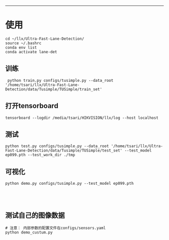 
------
 # 使用
 ```Shell
 cd ~/llx/Ultra-Fast-Lane-Detection/
 source ~/.bashrc
 conda env list
 conda activate lane-det
 ```
 ## 训练
 ```Shell
  python train.py configs/tusimple.py --data_root '/home/tsari/llx/Ultra-Fast-Lane-Detection/data/Tusimple/TUSimple/train_set'
 ```
 ## 打开tensorboard
 ```Shell
 tensorboard --logdir /media/tsari/HIKVISION/llx/log --host localhost
 ```
 ## 测试
 ```Shell
 python test.py configs/tusimple.py --data_root '/home/tsari/llx/Ultra-Fast-Lane-Detection/data/Tusimple/TUSimple/test_set' --test_model ep099.pth --test_work_dir ./tmp 
 ```
## 可视化
```Shell
python demo.py configs/tusimple.py --test_model ep099.pth
```
<br/>
<br/>

## 测试自己的图像数据
```Shell
# 注意： 内部参数的配置文件在configs/sensors.yaml
python demo_custum.py 

```
 

